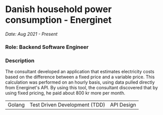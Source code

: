 # Danish household power consumption - Energinet

*Date: Aug 2021 - Present*

### Role: Backend Software Engineer

<a href="https://github.com/DennisJensen95/household-power" target="_blank">
<i class="fab fa-github custom-icon"></i>
</a>

### Description

The consultant developed an application that estimates electricity costs based
on the difference between a fixed price and a variable price. This calculation
was performed on an hourly basis, using data pulled directly from Energinet's
API. By using this tool, the consultant discovered that by using fixed pricing, he
paid about 800 kr more per month.

<table>
<tr>
<td>
    Golang
</td>
<td>
    Test Driven Development (TDD) 
</td>
<td>
    API Design
</td>
<tr>
</table>

